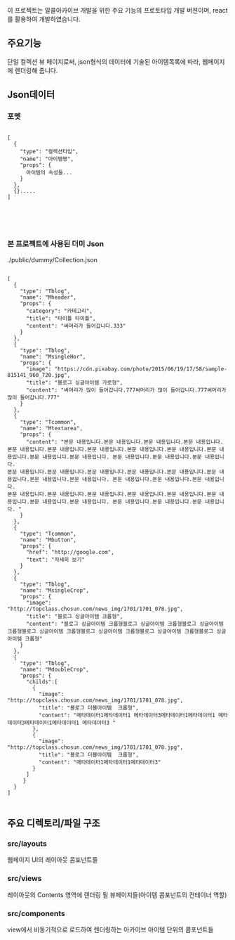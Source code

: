 이 프로젝트는 알콜아카이브 개발을 위한 주요 기능의 프로토타입 개발 버젼이며, react를 활용하여 개발하였습니다.

## 주요기능

단일 컬렉션 뷰 페이지로써, json형식의 데이터에 기술된 아이템목록에 따라, 웹페이지에 렌더링해 줍니다.

## Json데이터

### 포멧
<pre>
<code>
[
  {
    "type": "컬렉션타입",
    "name": "아이템명",
    "props": { 
      아이템의 속성들...
    }
  },
  {}.....
]
</code>
</pre>
<br /><br />

### 본 프로젝트에 사용된 더미 Json
./public/dummy/Collection.json<br />

<pre>
<code>
[
  {
    "type": "Tblog",
    "name": "Mheader",
    "props": { 
      "category": "카테고리",
      "title": "타이틀 타이틀",
      "content": "써머리가 들어갑니다.333"      
    }
  },
  {
    "type": "Tblog",
    "name": "MsingleHor",
    "props": { 
      "image": "https://cdn.pixabay.com/photo/2015/06/19/17/58/sample-815141_960_720.jpg",
      "title": "블로그 싱글아이템 가로형",
      "content": "써머리가 많이 들어갑니다.777써머리가 많이 들어갑니다.777써머리가 많이 들어갑니다.777"      
    }
  },
  {
    "type": "Tcommon",
    "name": "Mtextarea",
    "props": { 
      "content": "본문 내용입니다.본문 내용입니다.본문 내용입니다.본문 내용입니다.<br/>본문 내용입니다.본문 내용입니다.본문 내용입니다.본문 내용입니다.본문 내용입니다.본문 내용입니다.본문 내용입니다.본문 내용입니다. 본문 내용입니다.본문 내용입니다.본문 내용입니다.<br/>본문 내용입니다.본문 내용입니다.본문 내용입니다.본문 내용입니다.본문 내용입니다.본문 내용입니다.본문 내용입니다.본문 내용입니다. 본문 내용입니다.본문 내용입니다.본문 내용입니다.<br/>본문 내용입니다.본문 내용입니다.본문 내용입니다.본문 내용입니다.본문 내용입니다.본문 내용입니다.본문 내용입니다.본문 내용입니다. 본문 내용입니다.본문 내용입니다.본문 내용입니다. "      
    }
  },
  {
    "type": "Tcommon",
    "name": "Mbutton",
    "props": { 
      "href": "http://google.com",
      "text": "자세히 보기"      
    }
  },
  {
    "type": "Tblog",
    "name": "MsingleCrop",
    "props": { 
      "image": "http://topclass.chosun.com/news_img/1701/1701_078.jpg",
      "title": "블로그 싱글아이템 크롭형",
      "content": "블로그 싱글아이템 크롭형블로그 싱글아이템 크롭형블로그 싱글아이템 크롭형블로그 싱글아이템 크롭형블로그 싱글아이템 크롭형블로그 싱글아이템 크롭형블로그 싱글아이템 크롭형"      
    }
  },
  {
    "type": "Tblog",
    "name": "MdoubleCrop",
    "props": { 
      "childs":[
        {
          "image": "http://topclass.chosun.com/news_img/1701/1701_078.jpg",
          "title": "블로그 더블아이템  크롭형",
          "content": "메타데이터1메타데이터1 메타데이터3메타데이터1메타데이터1 메타데이터3메타데이터1메타데이터1 메타데이터3 "
        },
        {
          "image": "http://topclass.chosun.com/news_img/1701/1701_078.jpg",
          "title": "블로그 더블아이템  크롭형",
          "content": "메타데이터1메타데이터1메타데이터3"
        }
      ]
     }
  }
]
</code>
</pre>
## 주요 디렉토리/파일 구조

### src/layouts

웹페이지 UI의 레이아웃 콤포넌트들

### src/views

레이아웃의 Contents 영역에 렌더링 될 뷰페이지들(아이템 콤포넌트의 컨테이너 역할)


### src/components

view에서 비동기적으로 로드하여 렌더링하는 아카이브 아이템 단위의 콤포넌트들


